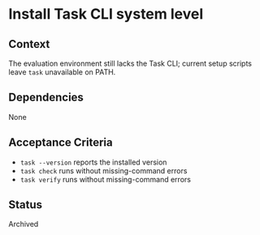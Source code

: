 # Install Task CLI system level

## Context
The evaluation environment still lacks the Task CLI; current setup scripts leave
`task` unavailable on PATH.

## Dependencies
None

## Acceptance Criteria
- `task --version` reports the installed version
- `task check` runs without missing-command errors
- `task verify` runs without missing-command errors

## Status
Archived
